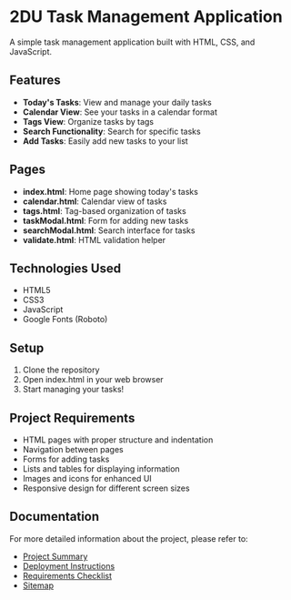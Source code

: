# 2DU Task Management Application

A simple task management application built with HTML, CSS, and JavaScript.

## Features

- **Today's Tasks**: View and manage your daily tasks
- **Calendar View**: See your tasks in a calendar format
- **Tags View**: Organize tasks by tags
- **Search Functionality**: Search for specific tasks
- **Add Tasks**: Easily add new tasks to your list

## Pages

- **index.html**: Home page showing today's tasks
- **calendar.html**: Calendar view of tasks
- **tags.html**: Tag-based organization of tasks
- **taskModal.html**: Form for adding new tasks
- **searchModal.html**: Search interface for tasks
- **validate.html**: HTML validation helper

## Technologies Used

- HTML5
- CSS3
- JavaScript
- Google Fonts (Roboto)

## Setup

1. Clone the repository
2. Open index.html in your web browser
3. Start managing your tasks!

## Project Requirements

- HTML pages with proper structure and indentation
- Navigation between pages
- Forms for adding tasks
- Lists and tables for displaying information
- Images and icons for enhanced UI
- Responsive design for different screen sizes

## Documentation

For more detailed information about the project, please refer to:

- [Project Summary](PROJECT_SUMMARY.md)
- [Deployment Instructions](DEPLOYMENT.md)
- [Requirements Checklist](requirements-checklist.md)
- [Sitemap](sitemap.md)
